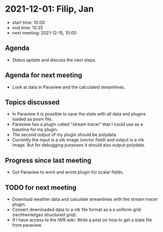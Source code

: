 # 2021-12-01: Filip, Jan

* start time: 10:00
* end time: 10:25
* next meeting: 2021-12-15, 10:00

## Agenda

* Status update and discuss the next steps.

## Agenda for next meeting

* Look at data in Paraview and the calculated streamlines.

## Topics discussed

* In Paraview it is possible to save the state with all data and plugins loaded as pvsm file. 
* Paraview has a plugin called "stream tracer" that I could use as a baseline for my plugin.
* The second output of my plugin should be polydata.
* Currently the input is a vtk image (vector field) and output is a vtk image. But for debugging purposes it should also output polydata.

## Progress since last meeting

* Got Paraview to work and wrote plugin für scalar fields.

## TODO for next meeting

* Download weather data and calculate streamlines with the stream tracer plugin.
* Convert downloaded data to a vtk file format as a a uniform grid (rechtwinkliges structured grid).
* If I have access to the IWR wiki: Write a post on how to get a state file from paraview. 